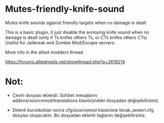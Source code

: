 # Mutes-friendly-knife-sound
Mutes knife sounds against friendly targets when no damage is dealt


This is a basic plugin, it just disable the annoying knife sound when no damage is dealt (only if Ts knifes others Ts, or CTs knifes others CTs)
Useful for Jailbreak and Zombie Mod/Escape servers.

More info in the allied modders thread

https://forums.alliedmods.net/showthread.php?p=2619214

# Not:

- Çeviri dosyası eklendi. Sohbet mesajlarını addons/sourcemod/translations klasöründeki dosyadan değişebilirsiniz.

- Eklenti kurulduktan sonra cfg/sourcemod klasörüne bicak_sesleri.cfg dosyası oluşacaktır. Bu dosyadan eklenti taglarını değişebilirsiniz.